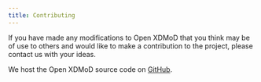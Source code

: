 ```yaml
---
title: Contributing
---
```


If you have made any modifications to Open XDMoD that you think may be
of use to others and would like to make a contribution to the project,
please contact us with your ideas.

We host the Open XDMoD source code on [GitHub](https://github.com/ubccr/xdmod).
